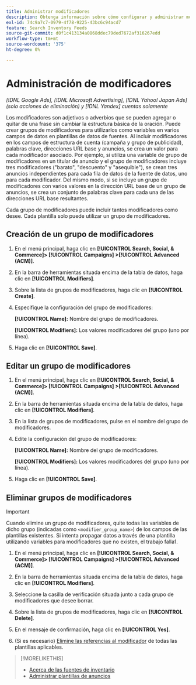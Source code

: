 ```yaml
---
title: Administrar modificadores
description: Obtenga información sobre cómo configurar y administrar modificadores para las plantillas de publicidad para las fuentes de datos de inventario.
exl-id: 74c9a7c7-0979-4f78-9225-43bc6c94acd7
feature: Search Inventory Feeds
source-git-commit: d0f1c413134a0868ddec79ded7672af316267edd
workflow-type: tm+mt
source-wordcount: '375'
ht-degree: 0%

---
```


# Administración de modificadores

*[!DNL Google Ads], [!DNL Microsoft Advertising], [!DNL Yahoo! Japan Ads] (solo acciones de eliminación) y [!DNL Yandex] cuentas solamente*

Los modificadores son adjetivos o adverbios que se pueden agregar o quitar de una frase sin cambiar la estructura básica de la oración. Puede crear grupos de modificadores para utilizarlos como variables en varios campos de datos en plantillas de datos de fuentes. Al incluir modificadores en los campos de estructura de cuenta (campaña y grupo de publicidad), palabras clave, direcciones URL base y anuncios, se crea un valor para cada modificador asociado. Por ejemplo, si utiliza una variable de grupo de modificadores en un titular de anuncio y el grupo de modificadores incluye tres modificadores (&quot;barato&quot;, &quot;descuento&quot; y &quot;asequible&quot;), se crean tres anuncios independientes para cada fila de datos de la fuente de datos, uno para cada modificador. Del mismo modo, si se incluye un grupo de modificadores con varios valores en la dirección URL base de un grupo de anuncios, se crea un conjunto de palabras clave para cada una de las direcciones URL base resultantes.

Cada grupo de modificadores puede incluir tantos modificadores como desee. Cada plantilla solo puede utilizar un grupo de modificadores.

## Creación de un grupo de modificadores

1. En el menú principal, haga clic en **[!UICONTROL Search, Social, & Commerce]> [!UICONTROL Campaigns] >[!UICONTROL Advanced (ACM)]**.

1. En la barra de herramientas situada encima de la tabla de datos, haga clic en **[!UICONTROL Modifiers]**.

1. Sobre la lista de grupos de modificadores, haga clic en **[!UICONTROL Create]**.

1. Especifique la configuración del grupo de modificadores:

   **[!UICONTROL Name]:** Nombre del grupo de modificadores.

   **[!UICONTROL Modifiers]:** Los valores modificadores del grupo (uno por línea).

1. Haga clic en **[!UICONTROL Save]**.

## Editar un grupo de modificadores

1. En el menú principal, haga clic en **[!UICONTROL Search, Social, & Commerce]> [!UICONTROL Campaigns] >[!UICONTROL Advanced (ACM)]**.

1. En la barra de herramientas situada encima de la tabla de datos, haga clic en **[!UICONTROL Modifiers]**.

1. En la lista de grupos de modificadores, pulse en el nombre del grupo de modificadores.

1. Edite la configuración del grupo de modificadores:

   **[!UICONTROL Name]:** Nombre del grupo de modificadores.

   **[!UICONTROL Modifiers]:** Los valores modificadores del grupo (uno por línea).

1. Haga clic en **[!UICONTROL Save]**.

## Eliminar grupos de modificadores

>[!IMPORTANT]
>
>Cuando elimine un grupo de modificadores, quite todas las variables de dicho grupo (indicadas como `<modifier_group_name>`) de los campos de las plantillas existentes. Si intenta propagar datos a través de una plantilla utilizando variables para modificadores que no existen, el trabajo falla1.

1. En el menú principal, haga clic en **[!UICONTROL Search, Social, & Commerce]> [!UICONTROL Campaigns] >[!UICONTROL Advanced (ACM)]**.

1. En la barra de herramientas situada encima de la tabla de datos, haga clic en **[!UICONTROL Modifiers]**.

1. Seleccione la casilla de verificación situada junto a cada grupo de modificadores que desee borrar.

1. Sobre la lista de grupos de modificadores, haga clic en **[!UICONTROL Delete]**.

1. En el mensaje de confirmación, haga clic en **[!UICONTROL Yes]**.

1. (Si es necesario) [Elimine las referencias al modificador](/help/search-social-commerce/campaign-management/inventory-feeds/ad-templates/ad-template-manage.md) de todas las plantillas aplicables.

>[!MORELIKETHIS]
>
>* [Acerca de las fuentes de inventario](/help/search-social-commerce/campaign-management/inventory-feeds/inventory-feeds-about.md)
>* [Administrar plantillas de anuncios](/help/search-social-commerce/campaign-management/inventory-feeds/ad-templates/ad-template-manage.md)
